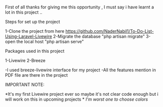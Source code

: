 First of all thanks for giving me this opportunity , I must say i have learnt a lot in this project ..

Steps for set up the project

1-Clone the project from here https://github.com/NaderNabil1/To-Do-List-Using-Laravel-Livewire
2-Migrate the database "php artisan migrate"
3-open the local host "php artisan serve"

Packages used in this project 

1-Livewire
2-Breeze

-I used breeze-livewire interface for my project
-All the features mention in PDF file are there in the project


IMPORTANT NOTE: 

*It's my first Livewire project ever so maybe it's not clear code enough but i will work on this in upcoming projects *
*I'm worst one to choose colors*


